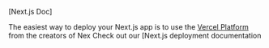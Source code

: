 

[Next.js Doc] 
  
The easiest way to deploy your Next.js app is to use the [Vercel Platform](https://vercel.com/new?utm_medium=default-template&filter=next.js&utm_source=create-next-app&utm_campaign=create-next-appreadme) from the creators of Nex
Check out our [Next.js deployment documentation
